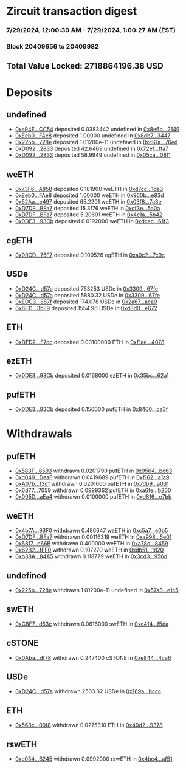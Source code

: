 # Zircuit transaction digest
### 7/29/2024, 12:00:30 AM - 7/29/2024, 1:00:27 AM (EST)
### Block 20409656 to 20409982

## Total Value Locked: 2718864196.38 USD

# Deposits
## undefined
- [0xe94E...CC54](https://etherscan.io/address/0xe94E99BB2aE7545E123A32eA0677d30bE149CC54) deposited 0.0383442 undefined in [0x8e6b...2149](https://etherscan.io/tx/0xe94E99BB2aE7545E123A32eA0677d30bE149CC54)
- [0xEeb0...FAe8](https://etherscan.io/address/0xEeb0AbF0c8b866Bba8eeC2Ff37FB9422842EFAe8) deposited 1.00000 undefined in [0x8db7...3447](https://etherscan.io/tx/0xEeb0AbF0c8b866Bba8eeC2Ff37FB9422842EFAe8)
- [0x225b...728e](https://etherscan.io/address/0x225bc778fF20a3B50a06e9A2fFadf7CCd5d7728e) deposited 1.01200e-11 undefined in [0xc61a...76ed](https://etherscan.io/tx/0x225bc778fF20a3B50a06e9A2fFadf7CCd5d7728e)
- [0xD092...2833](https://etherscan.io/address/0xD0924fa320D66066bcC343A424FEE21bEEf72833) deposited 42.6469 undefined in [0x72ef...ffa7](https://etherscan.io/tx/0xD0924fa320D66066bcC343A424FEE21bEEf72833)
- [0xD092...2833](https://etherscan.io/address/0xD0924fa320D66066bcC343A424FEE21bEEf72833) deposited 58.9949 undefined in [0x05ca...08f1](https://etherscan.io/tx/0xD0924fa320D66066bcC343A424FEE21bEEf72833)
## weETH
- [0x73F6...A858](https://etherscan.io/address/0x73F6c3E686308422eda26BB76D96E716e416A858) deposited 0.181900 weETH in [0xd7cc...1da3](https://etherscan.io/tx/0x73F6c3E686308422eda26BB76D96E716e416A858)
- [0xEeb0...FAe8](https://etherscan.io/address/0xEeb0AbF0c8b866Bba8eeC2Ff37FB9422842EFAe8) deposited 1.00000 weETH in [0x960b...e93d](https://etherscan.io/tx/0xEeb0AbF0c8b866Bba8eeC2Ff37FB9422842EFAe8)
- [0x52Aa...e497](https://etherscan.io/address/0x52Aa899454998Be5b000Ad077a46Bbe360F4e497) deposited 65.2201 weETH in [0x03f8...7a3e](https://etherscan.io/tx/0x52Aa899454998Be5b000Ad077a46Bbe360F4e497)
- [0xD7DF...BFa7](https://etherscan.io/address/0xD7DF7E085214743530afF339aFC420c7c720BFa7) deposited 15.3176 weETH in [0xcf3e...5a0a](https://etherscan.io/tx/0xD7DF7E085214743530afF339aFC420c7c720BFa7)
- [0xD7DF...BFa7](https://etherscan.io/address/0xD7DF7E085214743530afF339aFC420c7c720BFa7) deposited 5.20691 weETH in [0x4c1a...5b42](https://etherscan.io/tx/0xD7DF7E085214743530afF339aFC420c7c720BFa7)
- [0x0DE3...93Cb](https://etherscan.io/address/0x0DE3f84782427380c6588A9dCA8675A5c40893Cb) deposited 0.0192000 weETH in [0xdcec...61f3](https://etherscan.io/tx/0x0DE3f84782427380c6588A9dCA8675A5c40893Cb)
## egETH
- [0x99CD...75F7](https://etherscan.io/address/0x99CD2569171F977B5f601cDb4417d166dC5975F7) deposited 0.100526 egETH in [0xa0c2...7c9c](https://etherscan.io/tx/0x99CD2569171F977B5f601cDb4417d166dC5975F7)
## USDe
- [0xD24C...d57a](https://etherscan.io/address/0xD24Cfe2d0fa81369ca6291c28ac5426e16B6d57a) deposited 753253 USDe in [0x3309...67fe](https://etherscan.io/tx/0xD24Cfe2d0fa81369ca6291c28ac5426e16B6d57a)
- [0xD24C...d57a](https://etherscan.io/address/0xD24Cfe2d0fa81369ca6291c28ac5426e16B6d57a) deposited 5880.32 USDe in [0x3309...67fe](https://etherscan.io/tx/0xD24Cfe2d0fa81369ca6291c28ac5426e16B6d57a)
- [0xEDC3...887f](https://etherscan.io/address/0xEDC3C920E6A9c0B2E35a4F8EAdc6f852Aaa5887f) deposited 174.078 USDe in [0x2a67...aca9](https://etherscan.io/tx/0xEDC3C920E6A9c0B2E35a4F8EAdc6f852Aaa5887f)
- [0x6F11...3bF9](https://etherscan.io/address/0x6F11f1626717B747D60Ca58108ceA248fe1B3bF9) deposited 1554.96 USDe in [0xd8d0...e672](https://etherscan.io/tx/0x6F11f1626717B747D60Ca58108ceA248fe1B3bF9)
## ETH
- [0xDFD2...E7dc](https://etherscan.io/address/0xDFD2F93A9D0D73C7962C483d36f9b2b76E28E7dc) deposited 0.00100000 ETH in [0xf1ae...4078](https://etherscan.io/tx/0xDFD2F93A9D0D73C7962C483d36f9b2b76E28E7dc)
## ezETH
- [0x0DE3...93Cb](https://etherscan.io/address/0x0DE3f84782427380c6588A9dCA8675A5c40893Cb) deposited 0.0168000 ezETH in [0x35bc...62a1](https://etherscan.io/tx/0x0DE3f84782427380c6588A9dCA8675A5c40893Cb)
## pufETH
- [0x0DE3...93Cb](https://etherscan.io/address/0x0DE3f84782427380c6588A9dCA8675A5c40893Cb) deposited 0.150000 pufETH in [0x8460...ca3f](https://etherscan.io/tx/0x0DE3f84782427380c6588A9dCA8675A5c40893Cb)
# Withdrawals
## pufETH
- [0x583F...6593](https://etherscan.io/address/0x583F206726C50441A7AD162c55D054C3c9cA6593) withdrawn 0.0201790 pufETH in [0x9564...bc63](https://etherscan.io/tx/0x583F206726C50441A7AD162c55D054C3c9cA6593)
- [0xd049...DeaF](https://etherscan.io/address/0xd049253862888c244AD6373aE03Fef469546DeaF) withdrawn 0.0419689 pufETH in [0xf162...a1a9](https://etherscan.io/tx/0xd049253862888c244AD6373aE03Fef469546DeaF)
- [0xA07b...f3c1](https://etherscan.io/address/0xA07bA99a540d6e8Cb0A277713e9C38F7c5b8f3c1) withdrawn 0.0201000 pufETH in [0x7db9...a0d1](https://etherscan.io/tx/0xA07bA99a540d6e8Cb0A277713e9C38F7c5b8f3c1)
- [0x6d77...7059](https://etherscan.io/address/0x6d77b1F080Bd7bBaf0A585c631888f998F177059) withdrawn 0.0999362 pufETH in [0xa6fe...b200](https://etherscan.io/tx/0x6d77b1F080Bd7bBaf0A585c631888f998F177059)
- [0x005D...aEa4](https://etherscan.io/address/0x005DDCF1abB141C047D48324d2920c71BE10aEa4) withdrawn 0.0100000 pufETH in [0xd816...e7bb](https://etherscan.io/tx/0x005DDCF1abB141C047D48324d2920c71BE10aEa4)
## weETH
- [0x4b7A...93F0](https://etherscan.io/address/0x4b7AD1D1812Cbf745b9dBE48B0B3bc6dDDfE93F0) withdrawn 0.486647 weETH in [0xc5a7...e0b5](https://etherscan.io/tx/0x4b7AD1D1812Cbf745b9dBE48B0B3bc6dDDfE93F0)
- [0xD7DF...BFa7](https://etherscan.io/address/0xD7DF7E085214743530afF339aFC420c7c720BFa7) withdrawn 0.00116319 weETH in [0xa998...5e01](https://etherscan.io/tx/0xD7DF7E085214743530afF339aFC420c7c720BFa7)
- [0x6817...e66B](https://etherscan.io/address/0x68179de05343C7E8467a470FA3fddF515347e66B) withdrawn 0.400000 weETH in [0xa78d...8459](https://etherscan.io/tx/0x68179de05343C7E8467a470FA3fddF515347e66B)
- [0x62B2...fFF0](https://etherscan.io/address/0x62B2599EB84B799085a1b8f65E9B4e327b2ffFF0) withdrawn 0.107270 weETH in [0xdb51...1d20](https://etherscan.io/tx/0x62B2599EB84B799085a1b8f65E9B4e327b2ffFF0)
- [0xb38A...84A5](https://etherscan.io/address/0xb38AEae15e353Fe53f9746f52F2F2690234684A5) withdrawn 0.118779 weETH in [0x3cd3...956d](https://etherscan.io/tx/0xb38AEae15e353Fe53f9746f52F2F2690234684A5)
## undefined
- [0x225b...728e](https://etherscan.io/address/0x225bc778fF20a3B50a06e9A2fFadf7CCd5d7728e) withdrawn 1.01200e-11 undefined in [0x57a3...e1c5](https://etherscan.io/tx/0x225bc778fF20a3B50a06e9A2fFadf7CCd5d7728e)
## swETH
- [0xC8F7...d63c](https://etherscan.io/address/0xC8F74b95c4216a61cE6337aEd89E831DF0FEd63c) withdrawn 0.0616000 swETH in [0xc414...f5da](https://etherscan.io/tx/0xC8F74b95c4216a61cE6337aEd89E831DF0FEd63c)
## cSTONE
- [0x0Aba...df78](https://etherscan.io/address/0x0Aba0b05a51CfA00d7b7bF2f8793AE052779df78) withdrawn 0.247400 cSTONE in [0xe844...4ca6](https://etherscan.io/tx/0x0Aba0b05a51CfA00d7b7bF2f8793AE052779df78)
## USDe
- [0xD24C...d57a](https://etherscan.io/address/0xD24Cfe2d0fa81369ca6291c28ac5426e16B6d57a) withdrawn 2503.32 USDe in [0x169a...bccc](https://etherscan.io/tx/0xD24Cfe2d0fa81369ca6291c28ac5426e16B6d57a)
## ETH
- [0x563c...00f8](https://etherscan.io/address/0x563c745689CeADD5fc72927BBF4447A1211300f8) withdrawn 0.0275310 ETH in [0x40d2...9378](https://etherscan.io/tx/0x563c745689CeADD5fc72927BBF4447A1211300f8)
## rswETH
- [0xe054...B245](https://etherscan.io/address/0xe05471c53ce1cFaa28bE2fA4E2C1d838Eb9dB245) withdrawn 0.0992000 rswETH in [0x4bc4...af51](https://etherscan.io/tx/0xe05471c53ce1cFaa28bE2fA4E2C1d838Eb9dB245)
